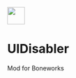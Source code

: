 <p align="left">
  <a href="https://forthebadge.com"><img src="https://forthebadge.com/images/badges/works-on-my-machine.svg" height=40/></a>
</p>

# UIDisabler
Mod for Boneworks
